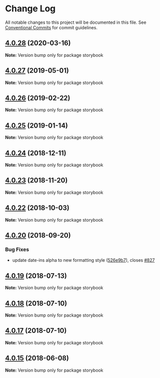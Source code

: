 # Change Log

All notable changes to this project will be documented in this file.
See [Conventional Commits](https://conventionalcommits.org) for commit guidelines.

## [4.0.28](https://github.com/jquense/react-widgets/compare/storybook@4.0.27...storybook@4.0.28) (2020-03-16)

**Note:** Version bump only for package storybook





## [4.0.27](https://github.com/jquense/react-widgets/compare/storybook@4.0.26...storybook@4.0.27) (2019-05-01)

**Note:** Version bump only for package storybook





## [4.0.26](https://github.com/jquense/react-widgets/compare/storybook@4.0.25...storybook@4.0.26) (2019-02-22)

**Note:** Version bump only for package storybook





<a name="4.0.25"></a>
## [4.0.25](https://github.com/jquense/react-widgets/compare/storybook@4.0.24...storybook@4.0.25) (2019-01-14)




**Note:** Version bump only for package storybook

<a name="4.0.24"></a>
## [4.0.24](https://github.com/jquense/react-widgets/compare/storybook@4.0.23...storybook@4.0.24) (2018-12-11)




**Note:** Version bump only for package storybook

<a name="4.0.23"></a>
## [4.0.23](https://github.com/jquense/react-widgets/compare/storybook@4.0.22...storybook@4.0.23) (2018-11-20)




**Note:** Version bump only for package storybook

<a name="4.0.22"></a>
## [4.0.22](https://github.com/jquense/react-widgets/compare/storybook@4.0.21...storybook@4.0.22) (2018-10-03)




**Note:** Version bump only for package storybook

<a name="4.0.20"></a>
## [4.0.20](https://github.com/jquense/react-widgets/compare/storybook@4.0.19...storybook@4.0.20) (2018-09-20)


### Bug Fixes

* update date-ins alpha to new formatting style ([526e9b7](https://github.com/jquense/react-widgets/commit/526e9b7)), closes [#827](https://github.com/jquense/react-widgets/issues/827)




<a name="4.0.19"></a>
## [4.0.19](https://github.com/jquense/react-widgets/compare/storybook@4.0.18...storybook@4.0.19) (2018-07-13)




**Note:** Version bump only for package storybook

<a name="4.0.18"></a>
## [4.0.18](https://github.com/jquense/react-widgets/compare/storybook@4.0.17...storybook@4.0.18) (2018-07-10)




**Note:** Version bump only for package storybook

<a name="4.0.17"></a>
## [4.0.17](https://github.com/jquense/react-widgets/compare/storybook@4.0.16...storybook@4.0.17) (2018-07-10)




**Note:** Version bump only for package storybook

<a name="4.0.15"></a>
## [4.0.15](https://github.com/jquense/react-widgets/compare/storybook@4.0.14...storybook@4.0.15) (2018-06-08)




**Note:** Version bump only for package storybook
